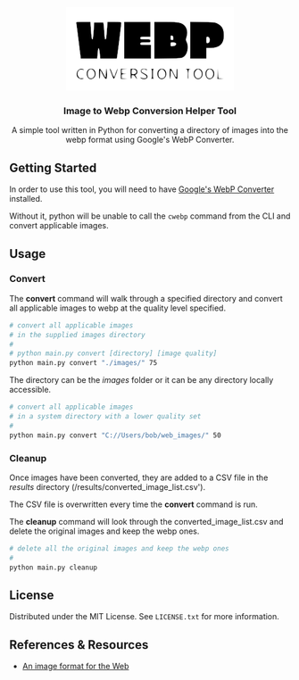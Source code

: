 <div id="top"></div>

<br />
<div align="center">
  <a href="https://github.com/michabre/Image-to-Webp-Converter-Tool">
    <img src="./logo.png" alt="Logo" width="300" height="150">
  </a>
  <h3 align="center">Image to Webp Conversion Helper Tool</h3>
  <p align="center">
    A simple tool written in Python for converting a directory of images into the webp format using Google's WebP Converter.
  </p>
</div>


<!-- GETTING STARTED -->
## Getting Started

In order to use this tool, you will need to have [Google's WebP Converter](https://developers.google.com/speed/webp/docs/precompiled) installed.

Without it, python will be unable to call the `cwebp` command from the CLI and convert applicable images.

<!-- USAGE EXAMPLES -->
## Usage

### Convert 

The **convert** command will walk through a specified directory and convert all applicable images to webp at the quality level specified.

```sh
# convert all applicable images 
# in the supplied images directory
#
# python main.py convert [directory] [image quality]
python main.py convert "./images/" 75
```

The directory can be the _images_ folder or it can be any directory locally accessible.

```sh
# convert all applicable images 
# in a system directory with a lower quality set
#
python main.py convert "C://Users/bob/web_images/" 50
```

### Cleanup

Once images have been converted, they are added to a CSV file in the _results_ directory (/results/converted_image_list.csv'). 

The CSV file is overwritten every time the **convert** command is run.

The **cleanup** command will look through the converted_image_list.csv and delete the original images and keep the webp ones.

```sh
# delete all the original images and keep the webp ones
#
python main.py cleanup
```


<!-- LICENSE -->
## License

Distributed under the MIT License. See `LICENSE.txt` for more information.


<!-- REFERENCES -->
## References & Resources

* [An image format for the Web](https://developers.google.com/speed/webp)

